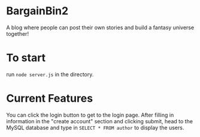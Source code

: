 # BargainBin2
A blog where people can post their own stories and build a fantasy universe together!

# To start
run `node server.js` in the directory.

# Current Features
You can click the login button to get to the login page. After filling in information in the "create account" section and clicking submit, head to the MySQL database and type in `SELECT * FROM author` to display the users.
